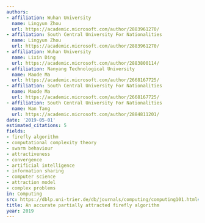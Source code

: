 ```yaml
---
authors:
- affiliation: Wuhan University
  name: Lingyun Zhou
  url: https://academic.microsoft.com/author/2883961270/
- affiliation: South Central University For Nationalities
  name: Lingyun Zhou
  url: https://academic.microsoft.com/author/2883961270/
- affiliation: Wuhan University
  name: Lixin Ding
  url: https://academic.microsoft.com/author/2883800114/
- affiliation: Nanyang Technological University
  name: Maode Ma
  url: https://academic.microsoft.com/author/2668167725/
- affiliation: South Central University For Nationalities
  name: Maode Ma
  url: https://academic.microsoft.com/author/2668167725/
- affiliation: South Central University For Nationalities
  name: Wan Tang
  url: https://academic.microsoft.com/author/2884811201/
date: '2019-05-01'
estimated_citations: 5
fields:
- firefly algorithm
- computational complexity theory
- swarm behaviour
- attractiveness
- convergence
- artificial intelligence
- information sharing
- computer science
- attraction model
- complex problems
in: Computing
src: https://dblp.uni-trier.de/db/journals/computing/computing101.html#ZhouDMT19
title: An accurate partially attracted firefly algorithm
year: 2019
---
```

